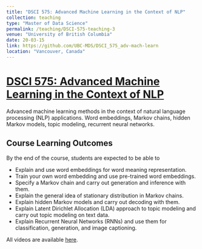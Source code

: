 ```yaml
---
title: "DSCI 575: Advanced Machine Learning in the Context of NLP"
collection: teaching
type: "Master of Data Science"
permalink: /teaching/DSCI-575-teaching-3
venue: "University of British Columbia"
date: 20-03-15
link: https://github.com/UBC-MDS/DSCI_575_adv-mach-learn
location: "Vancouver, Canada"
---
```


# [DSCI 575: Advanced Machine Learning in the Context of NLP](https://github.com/UBC-MDS/DSCI_575_adv-mach-learn)

Advanced machine learning methods in the context of natural language processing (NLP) applications. Word embeddings, Markov chains, hidden Markov models, topic modeling, recurrent neural networks.

## Course Learning Outcomes    

By the end of the course, students are expected to be able to
- Explain and use word embeddings for word meaning representation. 
- Train your own word embedding and use pre-trained word embeddings. 
- Specify a Markov chain and carry out generation and inference with them. 
- Explain the general idea of stationary distribution in Markov chains.
- Explain hidden Markov models and carry out decoding with them. 
- Explain Latent Dirichlet Allocation (LDA) approach to topic modeling and carry out topic modeling on text data. 
- Explain Recurrent Neural Networks (RNNs) and use them for classification, generation, and image captioning.  

All videos are available [here](https://drive.google.com/drive/folders/1nMzTI-dNgkuitmqlHcndZ88zHeQhKel3).
